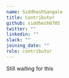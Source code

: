 ```yaml
---
name: SiddheshSangale
title: Contributor
github: siddhesh0705
twitter: ""
linkedin: ""
slack: ""
joining_date: ""
role: contributor
---
```


Still waiting for this
